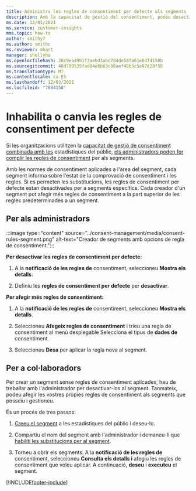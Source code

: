 ```yaml
---
title: Administra les regles de consentiment per defecte als segments
description: Amb la capacitat de gestió del consentiment, podeu desactivar o canviar les regles de consentiment per defecte si les substitucions estan habilitades.
ms.date: 12/01/2021
ms.service: customer-insights
mms.topic: how-to
author: smithy7
ms.author: smithc
ms.reviewer: mhart
manager: shellyha
ms.openlocfilehash: 28c9ea49b1f3aebd3abd7d4de58fe61e6474158b
ms.sourcegitcommit: 48d799535fad84e8b63c80aef48b5c5e87628f58
ms.translationtype: MT
ms.contentlocale: ca-ES
ms.lasthandoff: 12/03/2021
ms.locfileid: "7884158"
---
```

# <a name="disable-or-change-default-consent-rules"></a>Inhabilita o canvia les regles de consentiment per defecte

Si les organitzacions utilitzen la [capacitat de gestió de consentiment combinada amb les](../consent-management/overview.md) estadístiques del públic, [els administradors poden fer complir les regles de consentiment](activate-consent.md) per als segments. 

Amb les normes de consentiment aplicades a l'àrea del segment, cada segment informa sobre l'estat de la comprovació de consentiment i les regles. Si es permeten les substitucions, les regles de consentiment per defecte estan desactivades per a segments específics. Cada creador d'un segment pot afegir més regles de consentiment a la part superior de les regles predeterminades a un segment. 

## <a name="for-administrators"></a>Per als administradors

:::image type="content" source="../consent-management/media/consent-rules-segment.png" alt-text="Creador de segments amb opcions de regla de consentiment.":::

**Per desactivar les regles de consentiment per defecte:**

1. A la **notificació de les regles de** consentiment, seleccioneu **Mostra els detalls**. 

1. Definiu les **regles de consentiment per defecte** per **desactivar**.

**Per afegir més regles de consentiment:**

1. A la **notificació de les regles de** consentiment, seleccioneu **Mostra els detalls**. 

1. Seleccioneu **Afegeix regles de consentiment** i trieu una regla de consentiment al menú desplegable Selecciona el tipus de **dades de** consentiment.

1. Seleccioneu **Desa** per aplicar la regla nova al segment.

## <a name="for-contributors"></a>Per a col·laboradors

Per crear un segment sense regles de consentiment aplicades, heu de treballar amb l'administrador per desactivar-los al segment. Tanmateix, podeu afegir les vostres pròpies regles de consentiment als segments que posseïu i gestioneu.

És un procés de tres passos: 
1. [Creeu el segment](segments.md) a les estadístiques del públic i deseu-lo. 

1. Compartiu el nom del segment amb l'administrador i demaneu-li que [habiliti les substitucions per al segment](activate-consent.md). 

1. Torneu a obrir els segments. A la **notificació de les regles de** consentiment, seleccioneu **Consulta els detalls i** afegiu les regles de consentiment que voleu aplicar. A continuació, **deseu** i **executeu** el segment.



[!INCLUDE[footer-include](../includes/footer-banner.md)] 
